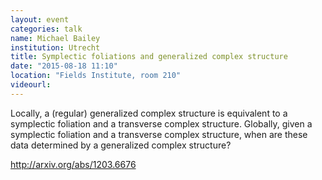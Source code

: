 ```yaml
---
layout: event
categories: talk
name: Michael Bailey
institution: Utrecht
title: Symplectic foliations and generalized complex structure
date: "2015-08-18 11:10"
location: "Fields Institute, room 210"
videourl:
---
```

Locally, a (regular) generalized complex structure is equivalent to a symplectic foliation and a transverse complex structure.  Globally, given a symplectic foliation and a transverse complex structure, when are these data determined by a generalized complex structure?

http://arxiv.org/abs/1203.6676
